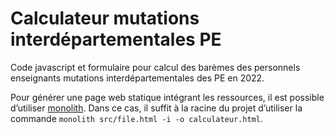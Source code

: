 # Calculateur mutations interdépartementales PE

Code javascript et formulaire pour calcul des barèmes des personnels enseignants mutations interdépartementales des PE en 2022.



Pour générer une page web statique intégrant les ressources, il est possible d’utiliser [monolith](https://github.com/Y2Z/monolith). Dans ce cas, il suffit à la racine du projet d’utiliser la commande `monolith src/file.html -i -o calculateur.html`.

